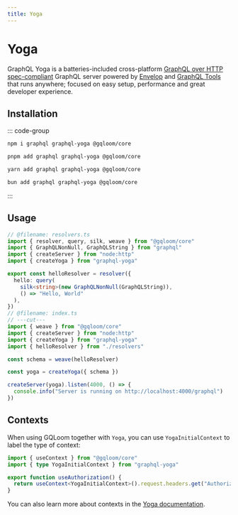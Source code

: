 ```yaml
---
title: Yoga
---
```


# Yoga

GraphQL Yoga is a batteries-included cross-platform [GraphQL over HTTP spec-compliant](https://github.com/enisdenjo/graphql-http/tree/master/implementations/graphql-yoga) GraphQL server 
powered by [Envelop](https://envelop.dev) and [GraphQL Tools](https://graphql-tools.com) that runs anywhere; 
focused on easy setup, performance and great developer experience.

## Installation

::: code-group
```sh [npm]
npm i graphql graphql-yoga @gqloom/core
```
```sh [pnpm]
pnpm add graphql graphql-yoga @gqloom/core
```
```sh [yarn]
yarn add graphql graphql-yoga @gqloom/core
```
```sh [bun]
bun add graphql graphql-yoga @gqloom/core
```
:::

## Usage

```ts twoslash
// @filename: resolvers.ts
import { resolver, query, silk, weave } from "@gqloom/core"
import { GraphQLNonNull, GraphQLString } from "graphql"
import { createServer } from "node:http"
import { createYoga } from "graphql-yoga"

export const helloResolver = resolver({
  hello: query(
    silk<string>(new GraphQLNonNull(GraphQLString)),
    () => "Hello, World"
  ),
})
// @filename: index.ts
// ---cut---
import { weave } from "@gqloom/core"
import { createServer } from "node:http"
import { createYoga } from "graphql-yoga"
import { helloResolver } from "./resolvers"

const schema = weave(helloResolver)

const yoga = createYoga({ schema })

createServer(yoga).listen(4000, () => {
  console.info("Server is running on http://localhost:4000/graphql")
})
```

## Contexts

When using GQLoom together with `Yoga`, you can use `YogaInitialContext` to label the type of context:

```ts twoslash
import { useContext } from "@gqloom/core"
import { type YogaInitialContext } from "graphql-yoga"

export function useAuthorization() {
  return useContext<YogaInitialContext>().request.headers.get("Authorization")
}
```

You can also learn more about contexts in the [Yoga documentation](https://the-guild.dev/graphql/yoga-server/docs/features/context).